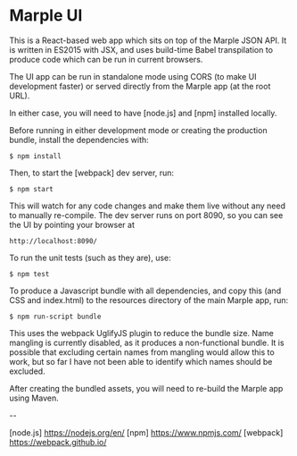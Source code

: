 # Marple UI

This is a React-based web app which sits on top of the Marple JSON API. It is written in ES2015 with JSX, and uses build-time Babel transpilation to produce code which can be run in current browsers.

The UI app can be run in standalone mode using CORS (to make UI development faster) or served directly from the Marple app (at the root URL).

In either case, you will need to have [node.js] and [npm] installed locally.

Before running in either development mode or creating the production bundle, install the dependencies with:

```
$ npm install
```

Then, to start the [webpack] dev server, run:

```
$ npm start
```

This will watch for any code changes and make them live without any need to manually re-compile. The dev server runs on port 8090, so you can see the UI by pointing your browser at

```
http://localhost:8090/
```

To run the unit tests (such as they are), use:

```
$ npm test
```

To produce a Javascript bundle with all dependencies, and copy this (and CSS and index.html) to the resources directory of the main Marple app, run:

```
$ npm run-script bundle
```

This uses the webpack UglifyJS plugin to reduce the bundle size. Name mangling is currently disabled, as it produces a non-functional bundle. It is possible that excluding certain names from mangling would allow this to work, but so far I have not been able to identify which names should be excluded.

After creating the bundled assets, you will need to re-build the Marple app using Maven.


--

[node.js] https://nodejs.org/en/
[npm] https://www.npmjs.com/
[webpack] https://webpack.github.io/
